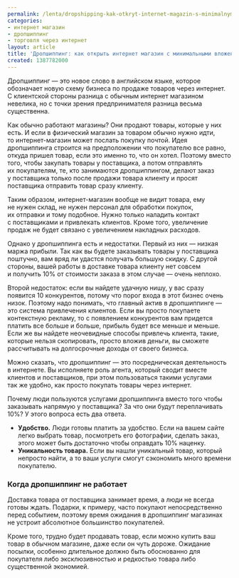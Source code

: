 ```yaml
---
permalink: /lenta/dropshipping-kak-otkryt-internet-magazin-s-minimalnymi-vlozhenijami
categories:
- интернет магазин
- дропшиппинг
- торговля через интернет
layout: article
title: 'Дропшиппинг: как открыть интернет магазин с минимальными вложениями'
created: 1387782000
---
```

Дропшиппинг — это новое слово в английском языке, которое обозначает новую схему бизнеса по продаже товаров через интернет. С клиентской стороны разница с обычным интернет магазином невелика, но с точки зрения предпринимателя разница весьма существенна.

Как обычно работают магазины? Они продают товары, которые у них есть. И если в физический магазин за товаром обычно нужно идти, то интернет-магазин может послать покупку почтой. Идея дропшиппинга строится на предположении что покупателю все равно, откуда пришел товар, если это именно то, что он хотел. Поэтому вместо того, чтобы закупать товары у поставщика, а потом отправлять их покупателям, те, кто занимаются дропшиппингом, делают заказ у поставщика только после продажи товара клиенту и просят поставщика отправить товар сразу клиенту.

Таким образом, интернет-магазин вообще не видит товара, ему не нужен склад, не нужен персонал для обработки покупок, их отправки и тому подобное. Нужно только наладить контакт с поставщиками и привлекать клиентов. Кроме того, увеличение продаж не будет связано с увеличением накладных расходов.

Однако у дропшиппинга есть и недостатки. Первый из них — низкая маржа прибыли. Так как вы будете заказывать товары у поставщика поштучно, вам вряд ли удастся получать большую скидку. С другой стороны, вашей работы в доставке товара клиенту нет совсем и получить 10% от стоимости заказа в этом случае — очень неплохо.

Второй недостаток: если вы найдете удачную нишу, у вас сразу появится 10 конкурентов, потому что порог входа в этот бизнес очень низок. Поэтому надо понимать, что главный актив в дропшиппинге — это система привлечения клиентов. Если вы просто покупаете контекстную рекламу, то с появлением конкурентов вам придется платить все больше и больше, прибыль будет все меньше и меньше. Если же вы найдете неочевидные способы привлечь клиента, такие, которые нельзя скопировать, просто вложив деньги, вы сможете рассчитывать на долгосрочные доходы от своего бизнеса.

Можно сказать, что дропшиппинг — это посредническая деятельность в интернете. Вы исполняете роль агента, который сводит вместе клиентов и поставщиков, при этом пользоваться такими услугами так же удобно, как просто покупать товары через интернет.

Почему люди пользуются услугами дропшиппинга вместо того чтобы заказывать напрямую у поставщика? За что они будут переплачивать 10%? У этого вопроса есть два ответа.

 *  **Удобство.** Люди готовы платить за удобство. Если на вашем сайте легко выбрать товар, посмотреть его фотографии, сделать заказ, этого может быть достаточно чтобы оправдать 10% наценку.
 *  **Уникальность товара.** Если вы нашли уникальный товар, который непросто найти, а то ваши услуги смогут сэкономить много времени покупателю.

### Когда дропшиппинг не работает ###

Доставка товара от поставщика занимает время, а люди не всегда готовы ждать. Подарки, к примеру, часто покупают непосредственно перед событием, поэтому время ожидания в дропшиппинг магазинах не устроит абсолютное большинство покупателей.

Кроме того, трудно будет продавать товар, если можно купить ваш товар в обычном магазине, даже если он чуть дороже. Ожидание посылки, особенно длительное должно быть обоснованно для покупателя либо эксклюзивностью и редкостью товара либо существенной экономией.
